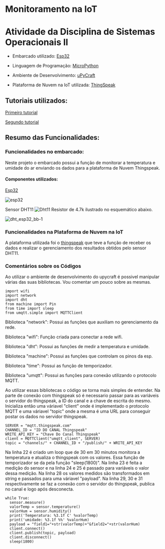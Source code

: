 # Monitoramento na IoT
# Atividade da Disciplina de Sistemas Operacionais II

* Embarcado utilizado: [Esp32](https://www.espressif.com/en/products/hardware/esp32/overview)

* Linguagem de Programação: [MicroPython](https://micropython.org/)

* Ambiente de Desenvolvimento: [uPyCraft](http://docs.dfrobot.com/upycraft/)

* Plataforma de Nuvem na IoT utilizada: [ThingSpeak](https://thingspeak.com/)

## Tutoriais utilizados:
   
   [Primeiro tutorial](https://randomnerdtutorials.com/esp32-esp8266-dht11-dht22-micropython-temperature-humidity-sensor/)
   
   [Segundo tutorial](https://mjrobot.org/2018/06/13/iot-feito-facil-esp-micropython-mqtt-thingspeak/)
   
## Resumo das Funcionalidades:

### Funcionalidades no embarcado:
Neste projeto o embarcado possui a função de monitorar a temperatura e umidade do ar enviando os dados para a plataforma de Nuvem Thingspeak.

#### Componentes utilizados:
[Esp32](https://www.espressif.com/en/products/hardware/esp32/overview)

![esp32](https://user-images.githubusercontent.com/37946947/59139488-9a9c0b80-8969-11e9-99b7-4068a2560d80.jpg)

Sensor DHT11
![Dht11](https://user-images.githubusercontent.com/37946947/59138527-01b6c180-8964-11e9-9311-4a5b48f5fc2a.jpg)
Resistor de 4.7k ilustrado no esquemático abaixo.

![dht_esp32_bb-1](https://user-images.githubusercontent.com/37946947/59139262-53f9e180-8968-11e9-9cf6-65029f9d5bc8.png)




### Funcionalidades na Plataforma de Nuvem na IoT
A plataforma utilizada foi o [thingspeak](https://thingspeak.com/) que teve a função de receber os dados e realizar o gerenciamento dos resultados obtidos pelo sensor DHT11.

### Comentários sobre os Códigos
Ao utilizar o ambiente de desenvolvimento do upycraft é possivel manipular várias das suas bibliotecas. Vou comentar um pouco sobre as mesmas. 

```
import wifi
import network
import dht
from machine import Pin
from time import sleep
from umqtt.simple import MQTTClient
```

Biblioteca "network": Possui as funções que auxiliam no gerenciamento da rede.<p>
Biblioteca "wifi": Função criada para conectar a rede wifi.<p>
Biblioteca "dht": Possui as funções de medir a temperatura e umidade.<p>
Biblioteca "machine": Possui as funções que controlam os pinos da esp.<p>
Biblioteca "time": Possui as função de temporizador.<p>
Biblioteca "umqtt": Possui as funções para conexão utilizando o protocolo MQTT.<p>

Ao utilizar essas bibliotecas o código se torna mais simples de entender. 
Na parte de conexão com thingspeak só é necessario passar para as variáveis o servidor do thingspeak, a ID do canal e a chave de escrita do mesmo. Inicializa então uma váriavel "client" onde é implementado o protocolo MQTT e uma váriavel "topic" onde a mesma é uma URL para conseguir postar os dados no servidor thingspeak.
```
SERVER = "mqtt.thingspeak.com"
CHANNEL_ID = "ID DO CANAL Thingspeak"
WRITE_API_KEY = "Chave Do Canal Thingspeak"
client = MQTTClient("umqtt_client", SERVER)
topic = "channels/" + CHANNEL_ID + "/publish/" + WRITE_API_KEY
```

Na linha 22 é criado um loop que de 30 em 30 minutos monitora a temperatura e atualiza o thingspeak com os valores. Essa função de temporizador se da pela função "sleep(1800)". Na linha 23 é feita a medição do sensor e na linha 24 e 25 é passado para variáveis o valor dessa medição.
Na linha 28 os valores medidos são transformados em string e passados para uma váriavel "payload".
Na linha 29, 30 e 31 respectivamente se faz a conexão com o servidor do thingspeak, publica no canal e logo após desconecta. 
```
while True:
  sensor.measure()
  valorTemp = sensor.temperature()
  valorHum = sensor.humidity()
  print('Temperatura: %3.1f C' %valorTemp)
  print('umidade: %3.1f %%' %valorHum)
  payload = "field1="+str(valorTemp)+"&field2="+str(valorHum)
  client.connect()
  client.publish(topic, payload)
  client.disconnect()
  sleep(1800)
  ```




